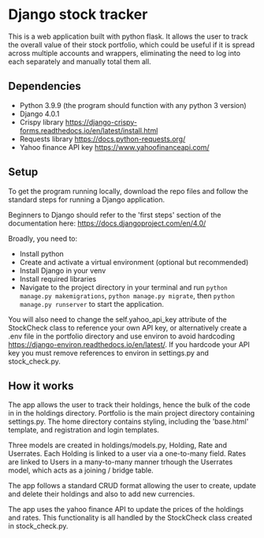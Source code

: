 # Django stock tracker

This is a web application built with python flask. It allows the user to track the overall value of their stock portfolio, which could be useful if it is spread across multiple accounts and wrappers, eliminating the need to log into each separately and manually total them all.


## Dependencies

- Python 3.9.9 (the program should function with any python 3 version)
- Django 4.0.1
- Crispy library https://django-crispy-forms.readthedocs.io/en/latest/install.html
- Requests library https://docs.python-requests.org/
- Yahoo finance API key https://www.yahoofinanceapi.com/

## Setup

To get the program running locally, download the repo files and follow the standard steps for running a Django application.

Beginners to Django should refer to the 'first steps' section of the documentation here: https://docs.djangoproject.com/en/4.0/

Broadly, you need to:

- Install python
- Create and activate a virtual environment (optional but recommended)
- Install Django in your venv
- Install required libraries
- Navigate to the project directory in your terminal and run ```python manage.py makemigrations```, ```python manage.py migrate```, then ```python manage.py runserver``` to start the application.

You will also need to change the self.yahoo_api_key attribute of the StockCheck class to reference your own API key, or alternatively create a .env file in the portfolio directory and use environ to avoid hardcoding https://django-environ.readthedocs.io/en/latest/. If you hardcode your API key you must remove references to environ in settings.py and stock_check.py.

## How it works

The app allows the user to track their holdings, hence the bulk of the code in in the holdings directory. Portfolio is the main project directory containing settings.py. The home directory contains styling, including the 'base.html' template, and registration and login templates.

Three models are created in holdings/models.py, Holding, Rate and Userrates. Each Holding is linked to a user via a one-to-many field. Rates are linked to Users in a many-to-many manner trhough the Userrates model, which acts as a joining / bridge table.

The app follows a standard CRUD format allowing the user to create, update and delete their holdings and also to add new currencies.

The app uses the yahoo finance API to update the prices of the holdings and rates. This functionality is all handled by the StockCheck class created in stock_check.py.
